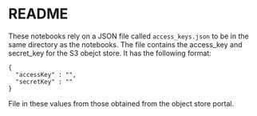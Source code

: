 README
======

These notebooks rely on a JSON file called `access_keys.json` to be in the same directory as the notebooks.
The file contains the access_key and secret_key for the S3 obejct store.
It has the following format:
```
{
  "accessKey" : "",
  "secretKey" : ""
}
```
File in these values from those obtained from the object store portal.
